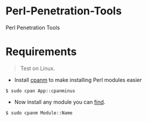 # Perl-Penetration-Tools
Perl Penetration Tools

# Requirements
> Test on Linux.
- Install <a href="https://www.cpan.org/modules/INSTALL.html">cpanm</a> to make installing Perl modules easier
```console
$ sudo cpan App::cpanminus
```
- Now install any module you can <a href="https://www.cpan.org/modules/index.html">find</a>. 
```console
$ sudo cpanm Module::Name
```
